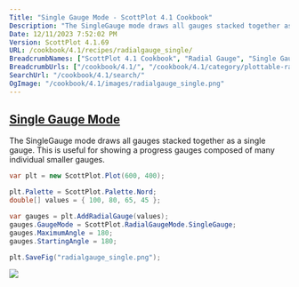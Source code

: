 ```yaml
---
Title: "Single Gauge Mode - ScottPlot 4.1 Cookbook"
Description: "The SingleGauge mode draws all gauges stacked together as a single gauge. This is useful for showing a progress gauges composed of many individual smaller gauges."
Date: 12/11/2023 7:52:02 PM
Version: ScottPlot 4.1.69
URL: /cookbook/4.1/recipes/radialgauge_single/
BreadcrumbNames: ["ScottPlot 4.1 Cookbook", "Radial Gauge", "Single Gauge Mode"]
BreadcrumbUrls: ["/cookbook/4.1/", "/cookbook/4.1/category/plottable-radialgauge", "/cookbook/4.1/recipes/radialgauge_single/"]
SearchUrl: "/cookbook/4.1/search/"
OgImage: "/cookbook/4.1/images/radialgauge_single.png"
---
```


<h2><a href='/cookbook/4.1/recipes/radialgauge_single/'>Single Gauge Mode</a></h2>

The SingleGauge mode draws all gauges stacked together as a single gauge. This is useful for showing a progress gauges composed of many individual smaller gauges.

```cs
var plt = new ScottPlot.Plot(600, 400);

plt.Palette = ScottPlot.Palette.Nord;
double[] values = { 100, 80, 65, 45 };

var gauges = plt.AddRadialGauge(values);
gauges.GaugeMode = ScottPlot.RadialGaugeMode.SingleGauge;
gauges.MaximumAngle = 180;
gauges.StartingAngle = 180;

plt.SaveFig("radialgauge_single.png");
```

<img src='../../images/radialgauge_single.png' class='d-block mx-auto my-5' />


